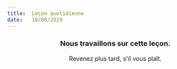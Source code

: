 ```yaml
---
title:  Leçon quotidienne
date:   18/08/2019
---
```


### <center>Nous travaillons sur cette leçon.</center>
<center>Revenez plus tard, s'il vous plaît.</center>